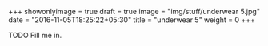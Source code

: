 +++
showonlyimage = true
draft = true
image = "img/stuff/underwear 5.jpg"
date = "2016-11-05T18:25:22+05:30"
title = "underwear 5"
weight = 0
+++

TODO Fill me in.

